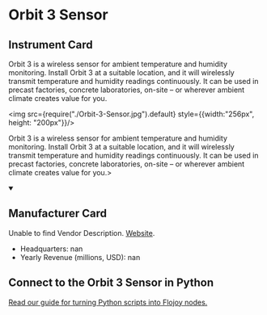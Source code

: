 
# Orbit 3 Sensor

## Instrument Card

<div className="flex">

<div>

Orbit 3 is a wireless sensor for ambient temperature and humidity monitoring. Install Orbit 3 at a suitable location, and it will wirelessly transmit temperature and humidity readings continuously. It can be used in precast factories, concrete laboratories, on-site – or wherever ambient climate creates value for you.

</div>

<img src={require("./Orbit-3-Sensor.jpg").default} style={{width:"256px", height: "200px"}}/>

</div>

Orbit 3 is a wireless sensor for ambient temperature and humidity monitoring. Install Orbit 3 at a suitable location, and it will wirelessly transmit temperature and humidity readings continuously. It can be used in precast factories, concrete laboratories, on-site – or wherever ambient climate creates value for you.>

<details open>
<summary><h2>Manufacturer Card</h2></summary>

Unable to find Vendor Description. <a href="https://www.solartronmetrology.com/">Website</a>.

<ul>
  <li>Headquarters: nan</li>
  <li>Yearly Revenue (millions, USD): nan</li>
</ul>
</details>

## Connect to the Orbit 3 Sensor in Python

[Read our guide for turning Python scripts into Flojoy nodes.](https://docs.flojoy.ai/custom-nodes/creating-custom-node/)


